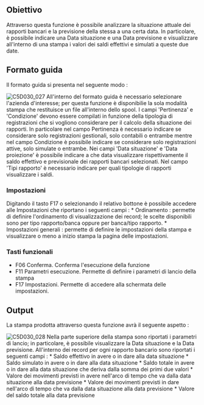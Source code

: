 ## Obiettivo
Attraverso questa funzione è possibile analizzare la situazione attuale dei rapporti bancari e la previsione della stessa a una certa data. In particolare, è possibile indicare una Data situazione e una Data previsione e visualizzare all'interno di una stampa i valori dei saldi effettivi e simulati a queste due date.

## Formato guida
Il formato guida si presenta nel seguente modo : 

![C5D030_027](http://localhost:3000/immagini/MBDOC_OGG-P_C5NOXB0/C5D030_027.png)
All'interno del formato guida è necessario selezionare l'azienda d'interesse; per questa funzione è disponibilie la sola modalità stampa che restituisce un file all'interno dello spool.
I campi 'Pertinenza' e 'Condizione' devono essere compilati in funzione della tipologia di registrazioni che si vogliono considerare per il calcolo della situazione dei rapporti. In particolare nel campo Pertinenza è necessario indicare se considerare solo registrazioni gestionali, solo contabili o entrambe mentre nel campo Condizione è possibile indicare se considerare solo registrazioni attive, solo simulate o entrambe.
Nei campi 'Data situazione' e 'Data proiezione' è possibile indicare a che data visualizzare rispettivamente il saldo effettivo e previsionale dei rapporti bancari selezionati.
Nel campo 'Tipi rapporto' è necessario indicare per quali tipologie di rapporti visualizzare i saldi.

### Impostazioni
Digitando il tasto F17 o selezionando il relativo bottone è possibile accedere alle Impostazioni che riportano i seguenti campi : 
 \* Ordinamento :  permette di definire l'ordinamento di visualizzazione dei record; le scelte disponibili sono per tipo rapporto/banca oppure per banca/tipo rapporto.
 \* Impostazioni generali : permette di definire le impostazioni della stampa e visualizzare o meno a inizio stampa la pagina delle impostazioni.

### Tasti funzionali
-  F06 Conferma. Conferma l'esecuzione della funzione
-  F11 Parametri esecuzione. Permette di definire i parametri di lancio della stampa
-  F17 Impostazioni. Permette di accedere alla schermata delle impostazioni.

## Output
La stampa prodotta attraverso questa funzione avrà il seguente aspetto : 

![C5D030_028](http://localhost:3000/immagini/MBDOC_OGG-P_C5NOXB0/C5D030_028.png)
Nella parte superiore della stampa sono riportati i parametri di lancio; in particolare, è possibile visualizzare la Data situazione e la Data previsione.
All'interno dei record per ogni rapporto bancario sono riportati i seguenti campi : 
 \* Saldo effettivo in avere o in dare alla data situazione
 \* Saldo simulato in avere o in dare alla data situazione
 \* Saldo totale in avere o in dare alla data situazione che deriva dalla somma dei primi due valori
 \* Valore dei movimenti previsti in avere nell'arco di tempo che va dalla data situazione alla data previsione
 \* Valore dei movimenti previsti in dare nell'arco di tempo che va dalla data situazione alla data previsione
 \* Valore del saldo totale alla data previsione
